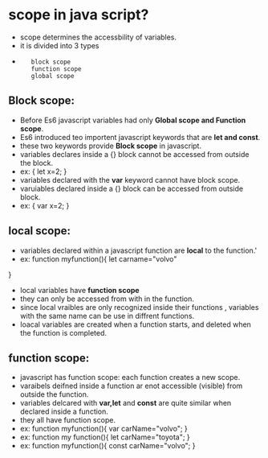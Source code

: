 # scope in java script?
- scope determines the accessbility of variables.
- it is divided into 3 types 
-        block scope
         function scope
         global scope
## Block scope:
- Before Es6 javascript variables had only **Global scope and Function scope**.
- Es6 introduced teo importent javascript keywords that are **let and const**.
- these two keywords provide **Block scope** in javascript.
- variables declares inside a {} block cannot be accessed from outside the block.
- ex:  {
    let x=2;
}
- variables declared with the **var** keyword cannot have block scope.
- varuiables declared inside a {} block can be accessed from outside block.
- ex: {
    var x=2;
}
## local scope:
- variables declared within a javascript function are **local** to the function.'
- ex: function myfunction(){
    let carname="volvo"

}
- local variables have **function scope**
- they can only be accessed from with in the function.
- since local vraibles are only recognized inside their functions , variables with the same name can be use in diffrent functions.
- loacal variables are created when a function starts, and deleted when the function is completed.
## function scope:
- javascript has function scope: each function creates a new scope.
- varaibels deifned inside a function ar enot accessible (visible) from outside the function.
- variables delcared with **var,let** and **const** are quite similar when declared inside a function.
- they all have function scope.
- ex: function myfunction(){
    var carName="volvo";
} 
- ex: function my function(){
    let carName="toyota";
} 
- ex: function myfunction(){
    const carName="volvo";
}